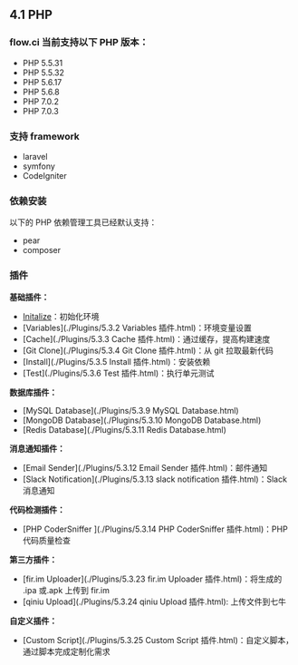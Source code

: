 ## 4.1 PHP

### flow.ci 当前支持以下 PHP 版本：

- PHP 5.5.31
- PHP 5.5.32
- PHP 5.6.17
- PHP 5.6.8
- PHP 7.0.2
- PHP 7.0.3

### 支持 framework

- laravel
- symfony
- CodeIgniter

### 依赖安装

以下的 PHP 依赖管理工具已经默认支持：

- pear
- composer

### 插件

<b>基础插件：</b>
- [Initalize](./plugins/initalize_plugin.html)：初始化环境
- [Variables](./Plugins/5.3.2 Variables 插件.html)：环境变量设置
- [Cache](./Plugins/5.3.3 Cache 插件.html)：通过缓存，提高构建速度
- [Git Clone](./Plugins/5.3.4 Git Clone 插件.html)：从 git 拉取最新代码
- [Install](./Plugins/5.3.5 Install 插件.html)：安装依赖
- [Test](./Plugins/5.3.6  Test 插件.html)：执行单元测试

<b>数据库插件：</b>
- [MySQL Database](./Plugins/5.3.9 MySQL Database.html)
- [MongoDB Database](./Plugins/5.3.10 MongoDB Database.html)
- [Redis Database](./Plugins/5.3.11 Redis Database.html)

<b>消息通知插件：</b>
- [Email Sender](./Plugins/5.3.12 Email Sender 插件.html)：邮件通知
- [Slack Notification](./Plugins/5.3.13 slack notification 插件.html)：Slack 消息通知

<b>代码检测插件：</b>
- [PHP CoderSniffer ](./Plugins/5.3.14 PHP CoderSniffer 插件.html)：PHP 代码质量检查

<b>第三方插件：</b>
- [fir.im Uploader](./Plugins/5.3.23 fir.im Uploader 插件.html)：将生成的 .ipa 或.apk 上传到 fir.im
- [qiniu Upload](./Plugins/5.3.24 qiniu Upload 插件.html):  上传文件到七牛

<b>自定义插件：</b>
- [Custom Script](./Plugins/5.3.25 Custom Script 插件.html)：自定义脚本，通过脚本完成定制化需求
